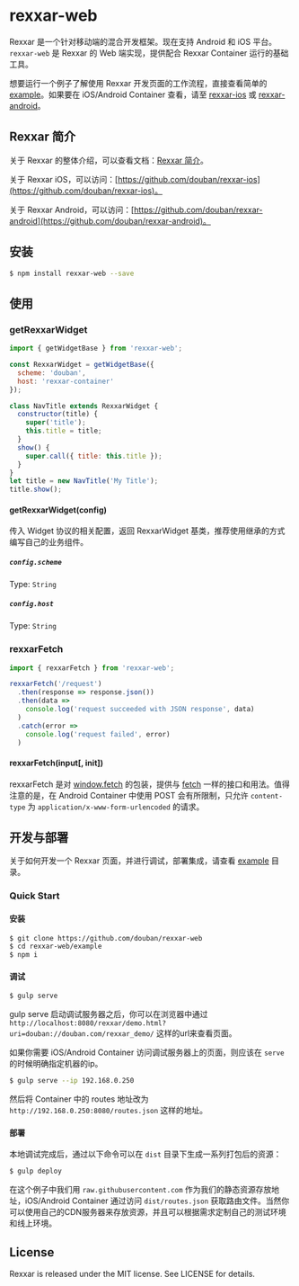 # rexxar-web

Rexxar 是一个针对移动端的混合开发框架。现在支持 Android 和 iOS 平台。`rexxar-web` 是 Rexxar 的 Web 端实现，提供配合 Rexxar Container 运行的基础工具。

想要运行一个例子了解使用 Rexxar 开发页面的工作流程，直接查看简单的 [example](/example)。如果要在 iOS/Android Container 查看，请至 [rexxar-ios](https://github.com/douban/rexxar-ios) 或 [rexxar-android](https://github.com/douban/rexxar-android)。

## Rexxar 简介

关于 Rexxar 的整体介绍，可以查看文档：[Rexxar 简介](http://lincode.github.io/Rexxar-OpenSource)。

关于 Rexxar iOS，可以访问：[https://github.com/douban/rexxar-ios](https://github.com/douban/rexxar-ios)。

关于 Rexxar Android，可以访问：[https://github.com/douban/rexxar-android](https://github.com/douban/rexxar-android)。

## 安装

```bash
$ npm install rexxar-web --save
```

## 使用

### getRexxarWidget

```js
import { getWidgetBase } from 'rexxar-web';

const RexxarWidget = getWidgetBase({
  scheme: 'douban',
  host: 'rexxar-container'
});

class NavTitle extends RexxarWidget {
  constructor(title) {
    super('title');
    this.title = title;
  }
  show() {
    super.call({ title: this.title });
  }
}
let title = new NavTitle('My Title');
title.show();
```

#### getRexxarWidget(config)

传入 Widget 协议的相关配置，返回 RexxarWidget 基类，推荐使用继承的方式编写自己的业务组件。

##### `config.scheme`

Type: `String`

##### `config.host`

Type: `String`


### rexxarFetch

```js
import { rexxarFetch } from 'rexxar-web';

rexxarFetch('/request')
  .then(response => response.json())
  .then(data =>
    console.log('request succeeded with JSON response', data)
  )
  .catch(error =>
    console.log('request failed', error)
  )
```

#### rexxarFetch(input[, init])

rexxarFetch 是对 [window.fetch](https://fetch.spec.whatwg.org/) 的包装，提供与 [fetch](https://github.com/github/fetch) 一样的接口和用法。值得注意的是，在 Android Container 中使用 POST 会有所限制，只允许 `content-type` 为 `application/x-www-form-urlencoded` 的请求。

## 开发与部署

关于如何开发一个 Rexxar 页面，并进行调试，部署集成，请查看 [example](/example) 目录。

### Quick Start

#### 安装

```bash
$ git clone https://github.com/douban/rexxar-web
$ cd rexxar-web/example
$ npm i
```

#### 调试

```bash
$ gulp serve
```
gulp serve 启动调试服务器之后，你可以在浏览器中通过  `http://localhost:8080/rexxar/demo.html?uri=douban://douban.com/rexxar_demo/` 这样的url来查看页面。

如果你需要 iOS/Android Container 访问调试服务器上的页面，则应该在 `serve` 的时候明确指定机器的ip。
```bash
$ gulp serve --ip 192.168.0.250
```
然后将 Container 中的 routes 地址改为 `http://192.168.0.250:8080/routes.json` 这样的地址。

#### 部署

本地调试完成后，通过以下命令可以在 `dist` 目录下生成一系列打包后的资源：
```bash
$ gulp deploy
```
在这个例子中我们用 `raw.githubusercontent.com` 作为我们的静态资源存放地址，iOS/Android Container 通过访问 `dist/routes.json` 获取路由文件。当然你可以使用自己的CDN服务器来存放资源，并且可以根据需求定制自己的测试环境和线上环境。

## License

Rexxar is released under the MIT license. See LICENSE for details.
